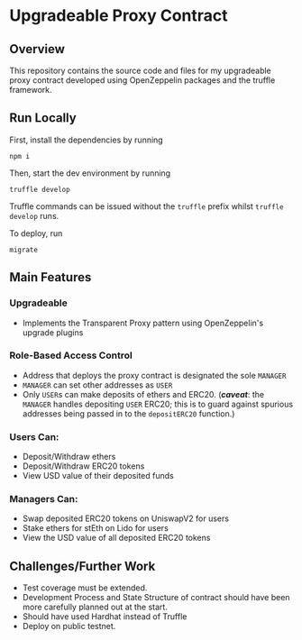 # Upgradeable Proxy Contract

## Overview

This repository contains the source code and files for my upgradeable proxy contract developed using OpenZeppelin packages and the truffle framework.

## Run Locally

First, install the dependencies by running

```
npm i
```

Then, start the dev environment by running

```
truffle develop
```

Truffle commands can be issued without the `truffle` prefix whilst `truffle develop` runs.

To deploy, run

```
migrate
```

## Main Features

### Upgradeable

- Implements the Transparent Proxy pattern using OpenZeppelin's upgrade plugins

### Role-Based Access Control

- Address that deploys the proxy contract is designated the sole `MANAGER`
- `MANAGER` can set other addresses as `USER`
- Only `USER`s can make deposits of ethers and ERC20. (**_caveat_**: the `MANAGER` handles depositing `USER` ERC20; this is to guard against spurious addresses being passed in to the `depositERC20` function.)

### Users Can:

- Deposit/Withdraw ethers
- Deposit/Withdraw ERC20 tokens
- View USD value of their deposited funds

### Managers Can:

- Swap deposited ERC20 tokens on UniswapV2 for users
- Stake ethers for stEth on Lido for users
- View the USD value of all deposited ERC20 tokens

## Challenges/Further Work

- Test coverage must be extended.
- Development Process and State Structure of contract should have been more carefully planned out at the start.
- Should have used Hardhat instead of Truffle
- Deploy on public testnet.
